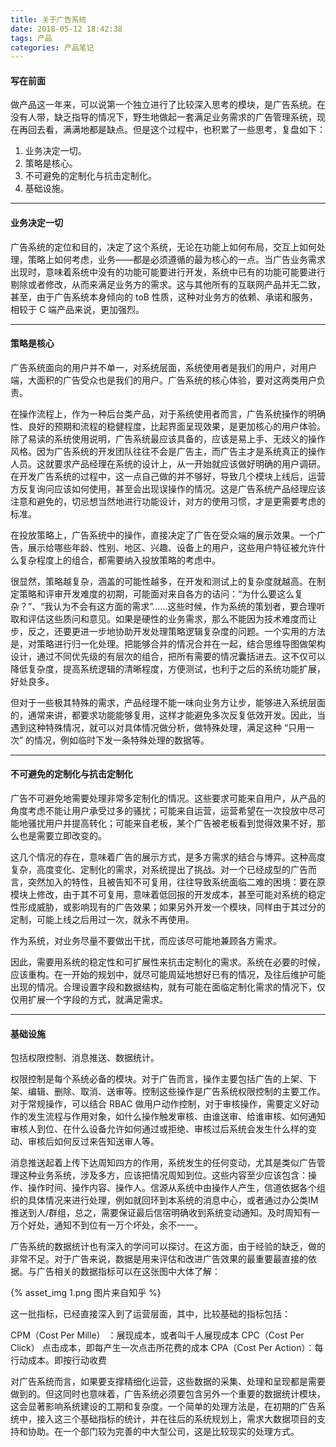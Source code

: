 ```yaml
---
title: 关于广告系统
date: 2018-05-12 18:42:38
tags: 产品
categories: 产品笔记
---
```


#### 写在前面

做产品这一年来，可以说第一个独立进行了比较深入思考的模块，是广告系统。在没有人带，缺乏指导的情况下，野生地做起一套满足业务需求的广告管理系统，现在再回去看，满满地都是缺点。但是这个过程中，也积累了一些思考，复盘如下：

1. 业务决定一切。
2. 策略是核心。
3. 不可避免的定制化与抗击定制化。
4. 基础设施。

---

#### 业务决定一切

广告系统的定位和目的，决定了这个系统，无论在功能上如何布局，交互上如何处理，策略上如何考虑，业务——都是必须遵循的最为核心的一点。当广告业务需求出现时，意味着系统中没有的功能可能要进行开发，系统中已有的功能可能要进行剔除或者修改，从而来满足业务方的需求。这与其他所有的互联网产品并无二致，甚至，由于广告系统本身倾向的 toB 性质，这种对业务方的依赖、承诺和服务，相较于 C 端产品来说，更加强烈。

---

#### 策略是核心

广告系统面向的用户并不单一，对系统层面，系统使用者是我们的用户，对用户端，大面积的广告受众也是我们的用户。广告系统的核心体验，要对这两类用户负责。

在操作流程上，作为一种后台类产品，对于系统使用者而言，广告系统操作的明确性、良好的预期和流程的稳健程度，比起界面呈现效果，是更加核心的用户体验。除了易读的系统使用说明，广告系统最应该具备的，应该是易上手、无歧义的操作风格。因为广告系统的开发团队往往不会是广告主，而广告主才是系统真正的操作人员。这就要求产品经理在系统的设计上，从一开始就应该做好明确的用户调研。在开发广告系统的过程中，这一点自己做的并不够好，导致几个模块上线后，运营方反复询问应该如何使用，甚至会出现误操作的情况。这是广告系统产品经理应该注意和避免的，切忌想当然地进行功能设计，对方的使用习惯，才是更需要考虑的标准。

在投放策略上，广告系统中的操作，直接决定了广告在受众端的展示效果。一个广告，展示给哪些年龄、性别、地区、兴趣、设备上的用户，这些用户特征被允许什么复杂程度上的组合，都需要纳入投放策略的考虑中。

很显然，策略越复杂，涵盖的可能性越多，在开发和测试上的复杂度就越高。在制定策略和评审开发难度的初期，可能面对来自各方的诘问：“为什么要这么复杂？”、“我认为不会有这方面的需求”……这些时候，作为系统的策划者，要合理听取和评估这些质问和意见。如果是硬性的业务需求，那么不能因为技术难度而让步，反之，还要更进一步地协助开发处理策略逻辑复杂度的问题。一个实用的方法是，对策略进行归一化处理。把能够合并的情况合并在一起，结合思维导图做架构设计，通过不同优先级的有层次的组合，把所有需要的情况囊括进去。这不仅可以降低复杂度，提高系统逻辑的清晰程度，方便测试，也利于之后的系统功能扩展，好处良多。

但对于一些极其特殊的需求，产品经理不能一味向业务方让步，能够进入系统层面的，通常来讲，都要求功能能够复用，这样才能避免多次反复低效开发。因此，当遇到这种特殊情况，就可以对具体情况做分析，做特殊处理，满足这种 “只用一次” 的情况，例如临时下发一条特殊处理的数据等。

---

#### 不可避免的定制化与抗击定制化

广告不可避免地需要处理非常多定制化的情况。这些要求可能来自用户，从产品的角度考虑不能让用户承受过多的骚扰；可能来自运营，运营希望在一次投放中尽可能地骚扰用户并提高转化；可能来自老板，某个广告被老板看到觉得效果不好，那么也是需要立即改变的。

这几个情况的存在，意味着广告的展示方式，是多方需求的结合与博弈。这种高度复杂，高度变化、定制化的需求，对系统提出了挑战。对一个已经成型的广告而言，突然加入的特性，且被告知不可复用，往往导致系统面临二难的困境：要在原模块上修改，由于其不可复用，意味着低回报的开发成本，甚至可能对系统的稳定性形成威胁，或影响现有的广告效果；如果另外开发一个模块，同样由于其过分的定制，可能上线之后用过一次，就永不再使用。

作为系统，对业务尽量不要做出干扰，而应该尽可能地兼顾各方需求。

因此，需要用系统的稳定性和可扩展性来抗击定制化的需求。系统在必要的时候，应该重构。在一开始的规划中，就尽可能周延地想好已有的情况，及往后维护可能出现的情况。合理设置字段和数据结构，就有可能在面临定制化需求的情况下，仅仅用扩展一个字段的方式，就满足需求。

---

#### 基础设施

包括权限控制、消息推送、数据统计。

权限控制是每个系统必备的模块。对于广告而言，操作主要包括广告的上架、下架、编辑、删除、取消、送审等。控制这些操作是广告系统权限控制的主要工作。对于常规操作，可以结合 RBAC 做用户动作控制，对于审核操作，需要定义好动作的发生流程与作用对象，如什么操作触发审核、由谁送审、给谁审核、如何通知审核人到位、在什么设备允许如何通过或拒绝、审核过后系统会发生什么样的变动、审核后如何反过来告知送审人等。

消息推送起着上传下达周知四方的作用，系统发生的任何变动，尤其是类似广告管理这种业务系统，涉及多方，应该把情况周知到位。这些内容至少应该包含：操作、操作时间、操作内容、操作人。信源从系统中由操作人产生，信道依据各个组织的具体情况来进行处理，例如就回环到本系统的消息中心，或者通过办公类IM推送到人/群组，总之，需要保证最后信宿明确收到系统变动通知。及时周知有一万个好处，通知不到位有一万个坏处，余不一一。

广告系统的数据统计也有深入的学问可以探讨。在这方面，由于经验的缺乏，做的非常不足。对于广告来说，数据是用来评估和改进广告效果的最重要最直接的依据。与广告相关的数据指标可以在这张图中大体了解：

{% asset_img 1.png 图片来自知乎 %}

这一批指标，已经直接深入到了运营层面，其中，比较基础的指标包括：

CPM（Cost Per Mille） ：展现成本，或者叫千人展现成本
CPC（Cost Per Click） 点击成本，即每产生一次点击所花费的成本
CPA（Cost Per Action）：每行动成本。即按行动收费

对广告系统而言，如果要支撑精细化运营，这些数据的采集、处理和呈现都是需要做到的。但这同时也意味着，广告系统必须要包含另外一个重要的数据统计模块，这会显著影响系统建设的工期和复杂度。一个简单的处理方法是，在初期的广告系统中，接入这三个基础指标的统计，并在往后的系统规划上，需求大数据项目的支持和协助。在一个部门较为完善的中大型公司，这是比较现实的处理方式。